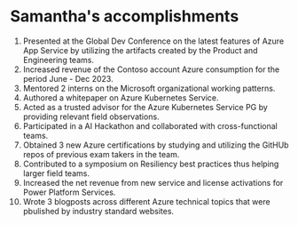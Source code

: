 # Samantha's accomplishments
1. Presented at the Global Dev Conference on the latest features of Azure App Service by utilizing the artifacts created by the Product and Engineering teams.
2. Increased revenue of the Contoso account Azure consumption for the period June - Dec 2023.
3. Mentored 2 interns on the Microsoft organizational working patterns.
4. Authored a whitepaper on Azure Kubernetes Service.
5. Acted as a trusted advisor for the Azure Kubernetes Service PG by providing relevant field observations.
6. Participated in a AI Hackathon and collaborated with cross-functional teams.
7. Obtained 3 new Azure certifications by studying and utilizing the GitHUb repos of previous exam takers in the team.
8. Contributed to a symposium on Resiliency best practices thus helping larger field teams.
9. Increased the net revenue from new service and license activations for Power Platform Services.
10. Wrote 3 blogposts across different Azure technical topics that were pbulished by industry standard websites.
